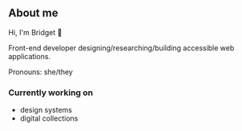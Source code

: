 ## About me 

Hi, I'm Bridget 👋 

Front-end developer designing/researching/building accessible web applications.

Pronouns: she/they

### Currently working on
 
- design systems
- digital collections

